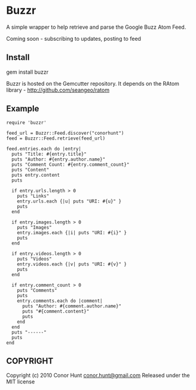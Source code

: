 Buzzr
=====

A simple wrapper to help retrieve and parse the Google Buzz Atom Feed.

Coming soon - subscribing to updates, posting to feed

Install
-------

gem install buzzr

Buzzr is hosted on the Gemcutter repository. It depends on the RAtom library - http://github.com/seangeo/ratom

Example
-------

    require 'buzzr'
  
    feed_url = Buzzr::Feed.discover("conorhunt")
    feed = Buzzr::Feed.retrieve(feed_url)
  
    feed.entries.each do |entry|
      puts "Title: #{entry.title}"
      puts "Author: #{entry.author.name}"
      puts "Comment Count: #{entry.comment_count}"
      puts "Content"
      puts entry.content
      puts
  
      if entry.urls.length > 0
        puts "Links"
        entry.urls.each {|u| puts "URI: #{u}" }
        puts
      end
  
      if entry.images.length > 0
        puts "Images"
        entry.images.each {|i| puts "URI: #{i}" }
        puts
      end
  
      if entry.videos.length > 0
        puts "Videos"
        entry.videos.each {|v| puts "URI: #{v}" }
        puts
      end
  
      if entry.comment_count > 0
        puts "Comments"
        puts
        entry.comments.each do |comment|
          puts "Author: #{comment.author.name}"
          puts "#{comment.content}"
          puts
        end
      end
      puts "------"
      puts
    end

COPYRIGHT
---------

Copyright (c) 2010 Conor Hunt <conor.hunt@gmail.com>
Released under the MIT license